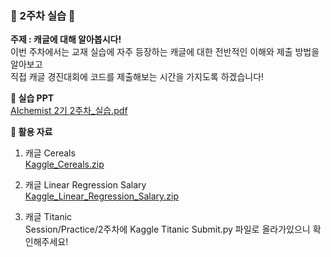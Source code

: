 ### 💎 2주차 실습 💎

**주제 : 캐글에 대해 알아봅시다!**      
이번 주차에서는 교재 실습에 자주 등장하는 캐글에 대한 전반적인 이해와 제출 방법을 알아보고       
직접 캐글 경진대회에 코드를 제출해보는 시간을 가지도록 하겠습니다!

**📔 실습 PPT**  
[AIchemist 2기 2주차_실습.pdf](https://github.com/Ewha-AIchemist-2/Session/files/14568562/AIchemist.2.2._.pdf)

**📑 활용 자료**     
1. 캐글 Cereals   
[Kaggle_Cereals.zip](https://github.com/Ewha-AIchemist-2/Session/files/14568590/Kaggle_Cereals.zip)   

2. 캐글 Linear Regression Salary   
[Kaggle_Linear_Regression_Salary.zip](https://github.com/Ewha-AIchemist-2/Session/files/14568593/Kaggle_Linear_Regression_Salary.zip)   

3. 캐글 Titanic   
Session/Practice/2주차에 Kaggle Titanic Submit.py 파일로 올라가있으니 확인해주세요!






